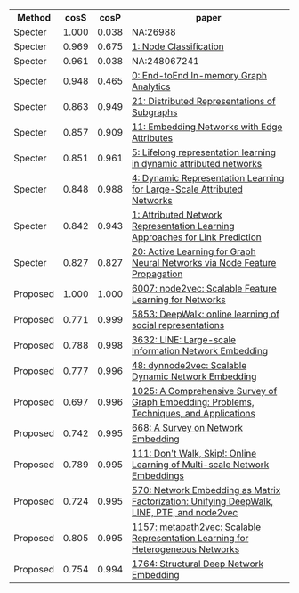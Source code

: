 <html><table><tr>
<th>Method</th>
<th>cosS</th>
<th>cosP</th>
<th>paper</th>
</tr>
<tr>
<td>Specter</td>
<td>1.000</td>
<td>0.038</td>
<td>NA:26988</td>
</tr>
<tr>
<td>Specter</td>
<td>0.969</td>
<td>0.675</td>
<td><a href="https://www.semanticscholar.org/paper/e93ff62dd1505d9ac5c61f7fdeb3892401f6ad47">1: Node Classification</a></td>
</tr>
<tr>
<td>Specter</td>
<td>0.961</td>
<td>0.038</td>
<td>NA:248067241</td>
</tr>
<tr>
<td>Specter</td>
<td>0.948</td>
<td>0.465</td>
<td><a href="https://www.semanticscholar.org/paper/da074f1f7f44c6b47af6a5090f796feddcac36f0">0: End-toEnd In-memory Graph Analytics</a></td>
</tr>
<tr>
<td>Specter</td>
<td>0.863</td>
<td>0.949</td>
<td><a href="https://www.semanticscholar.org/paper/b811b5c18841059ebb614749e0f706449dd589a7">21: Distributed Representations of Subgraphs</a></td>
</tr>
<tr>
<td>Specter</td>
<td>0.857</td>
<td>0.909</td>
<td><a href="https://www.semanticscholar.org/paper/e4853de6d86315073a9e9e5d8957500cd24402c1">11: Embedding Networks with Edge Attributes</a></td>
</tr>
<tr>
<td>Specter</td>
<td>0.851</td>
<td>0.961</td>
<td><a href="https://www.semanticscholar.org/paper/4498381b1d5cf3f5be867761f08d1eb53801e9fa">5: Lifelong representation learning in dynamic attributed networks</a></td>
</tr>
<tr>
<td>Specter</td>
<td>0.848</td>
<td>0.988</td>
<td><a href="https://www.semanticscholar.org/paper/536cbef63c6f670dbc890501d93ed7cffacab4d3">4: Dynamic Representation Learning for Large-Scale Attributed Networks</a></td>
</tr>
<tr>
<td>Specter</td>
<td>0.842</td>
<td>0.943</td>
<td><a href="https://www.semanticscholar.org/paper/2aa4eff3f872784cf1346f6b763afdbc1cd224d2">1: Attributed Network Representation Learning Approaches for Link Prediction</a></td>
</tr>
<tr>
<td>Specter</td>
<td>0.827</td>
<td>0.827</td>
<td><a href="https://www.semanticscholar.org/paper/e315dde93295b6f0baff0dc39dbd319a7924a0cd">20: Active Learning for Graph Neural Networks via Node Feature Propagation</a></td>
</tr>
<tr>
<td>Proposed</td>
<td>1.000</td>
<td>1.000</td>
<td><a href="https://www.semanticscholar.org/paper/36ee2c8bd605afd48035d15fdc6b8c8842363376">6007: node2vec: Scalable Feature Learning for Networks</a></td>
</tr>
<tr>
<td>Proposed</td>
<td>0.771</td>
<td>0.999</td>
<td><a href="https://www.semanticscholar.org/paper/fff114cbba4f3ba900f33da574283e3de7f26c83">5853: DeepWalk: online learning of social representations</a></td>
</tr>
<tr>
<td>Proposed</td>
<td>0.788</td>
<td>0.998</td>
<td><a href="https://www.semanticscholar.org/paper/0834e74304b547c9354b6d7da6fa78ef47a48fa8">3632: LINE: Large-scale Information Network Embedding</a></td>
</tr>
<tr>
<td>Proposed</td>
<td>0.777</td>
<td>0.996</td>
<td><a href="https://www.semanticscholar.org/paper/454a69d2b93049c794247e1e4dc2e4b590172dae">48: dynnode2vec: Scalable Dynamic Network Embedding</a></td>
</tr>
<tr>
<td>Proposed</td>
<td>0.697</td>
<td>0.996</td>
<td><a href="https://www.semanticscholar.org/paper/006906b6bbe5c1f378cde9fd86de1ce9e6b131da">1025: A Comprehensive Survey of Graph Embedding: Problems, Techniques, and Applications</a></td>
</tr>
<tr>
<td>Proposed</td>
<td>0.742</td>
<td>0.995</td>
<td><a href="https://www.semanticscholar.org/paper/ce840188f3395815201b7da49f9bb40d24fc046a">668: A Survey on Network Embedding</a></td>
</tr>
<tr>
<td>Proposed</td>
<td>0.789</td>
<td>0.995</td>
<td><a href="https://www.semanticscholar.org/paper/e75491aba169909922c6e836a39037a5e6be426e">111: Don't Walk, Skip!: Online Learning of Multi-scale Network Embeddings</a></td>
</tr>
<tr>
<td>Proposed</td>
<td>0.724</td>
<td>0.995</td>
<td><a href="https://www.semanticscholar.org/paper/908272f8e6340971600148d4e73f50e1e8843aaf">570: Network Embedding as Matrix Factorization: Unifying DeepWalk, LINE, PTE, and node2vec</a></td>
</tr>
<tr>
<td>Proposed</td>
<td>0.805</td>
<td>0.995</td>
<td><a href="https://www.semanticscholar.org/paper/c0af91371f426ff92117d2ccdadb2032bec23d2c">1157: metapath2vec: Scalable Representation Learning for Heterogeneous Networks</a></td>
</tr>
<tr>
<td>Proposed</td>
<td>0.754</td>
<td>0.994</td>
<td><a href="https://www.semanticscholar.org/paper/d0b7c8828f0fca4dd901674e8fb5bd464a187664">1764: Structural Deep Network Embedding</a></td>
</tr>
</table></html>
